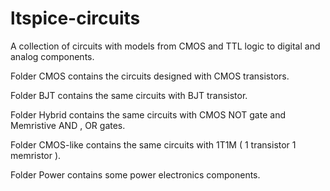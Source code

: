 # ltspice-circuits
A collection of circuits with models from CMOS and TTL logic to digital and analog components.

Folder CMOS contains the circuits designed with CMOS transistors.

Folder BJT contains the same circuits with BJT transistor.

Folder Hybrid contains the same circuits with CMOS NOT gate and Memristive AND , OR gates.

Folder CMOS-like contains the same circuits with 1T1M ( 1 transistor 1 memristor ).

Folder Power contains some power electronics components.

